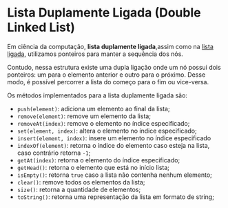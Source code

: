# Lista Duplamente Ligada (Double Linked List)

Em ciência da computação, **lista duplamente ligada**,assim como na [lista ligada](../linked-list/README.md), utilizamos ponteiros para manter a sequência dos nós.

Contudo, nessa estrutura existe uma dupla ligação onde um nó possui dois ponteiros: um para o elemento anterior e outro para o próximo. Desse modo, é possível percorrer a lista do começo para o fim ou vice-versa.

Os métodos implementados para a lista duplamente ligada são:

- `push(element)`: adiciona um elemento ao final da lista;
- `remove(element)`: remove um elemento da lista;
- `removeAt(index)`: remove o elemento no índice especificado;
- `set(element, index)`: altera o elemento no índice especificado;
- `insert(element, index)`: insere um elemento no índice especificado
- `indexOf(element)`: retorna o índice do elemento caso esteja na lista, caso contrário retorna `-1`;
- `getAt(index)`: retorna o elemento do índice especificado;
- `getHead()`: retorna o elemento que está no início lista;
- `isEmpty()`: retorna `true` caso a lista não contenha nenhum elemento;
- `clear()`: remove todos os elementos da lista;
- `size()`: retorna a quantidade de elementos;
- `toString()`: retorna uma representação da lista em formato de string;
